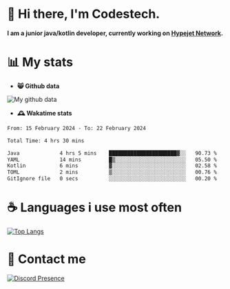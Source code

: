# 👋 Hi there, I'm Codestech.
**I am a junior java/kotlin developer, currently working on [Hypejet Network](https://github.com/Hypejet).**

# 📊 My stats
- **😸 Github data**

![My github data](https://github-readme-stats.vercel.app/api?username=Codestech1&count_private=true&include_all_commits=true&theme=codeSTACKr)

- **🕰️ Wakatime stats**
<!--START_SECTION:waka-->

```txt
From: 15 February 2024 - To: 22 February 2024

Total Time: 4 hrs 30 mins

Java             4 hrs 5 mins    ██████████████████████▓░░   90.73 %
YAML             14 mins         █▒░░░░░░░░░░░░░░░░░░░░░░░   05.50 %
Kotlin           6 mins          ▓░░░░░░░░░░░░░░░░░░░░░░░░   02.58 %
TOML             2 mins          ▒░░░░░░░░░░░░░░░░░░░░░░░░   00.76 %
GitIgnore file   0 secs          ░░░░░░░░░░░░░░░░░░░░░░░░░   00.20 %
```

<!--END_SECTION:waka-->

# ☕ Languages i use most often
[![Top Langs](https://github-readme-stats.vercel.app/api/top-langs/?username=Codestech1&layout=compact&langs_count=8&exclude_repo=window5000.github.io&theme=codeSTACKr)](https://github.com/anuraghazra/github-readme-stats)

# 💬 Contact me
[![Discord Presence](https://lanyard.cnrad.dev/api/650718742157852740)](https://discord.com/users/650718742157852740)
</br>
